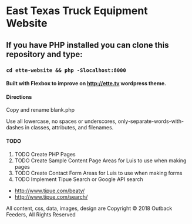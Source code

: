 # East Texas Truck Equipment Website

## If you have PHP installed you can clone this repository and type:

### `cd ette-website && php -Slocalhost:8000`

#### Built with Flexbox to improve on http://ette.tv wordpress theme.

#### Directions
Copy and rename blank.php

Use all lowercase, no spaces or underscores, only-separate-words-with-dashes in classes, attributes, and filenames.

#### TODO
1. TODO Create PHP Pages
1. TODO Create Sample Content Page Areas for Luis to use when making pages
1. TODO Create Contact Form Areas for Luis to use when making forms
1. TODO Implement Tipue Search or Google API search 
  * http://www.tipue.com/beaty/
  * http://www.tipue.com/search/ 

All content, css, data, images, design are Copyright &copy; 2018 Outback Feeders, All Rights Reserved
